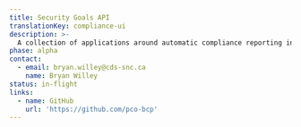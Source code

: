 ```yaml
---
title: Security Goals API
translationKey: compliance-ui
description: >-
  A collection of applications around automatic compliance reporting in Kubernetes.
phase: alpha
contact:
  - email: bryan.willey@cds-snc.ca
    name: Bryan Willey
status: in-flight
links:
  - name: GitHub
    url: 'https://github.com/pco-bcp'
---
```


